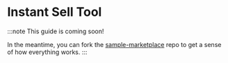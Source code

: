 # Instant Sell Tool
:::note
This guide is coming soon!  

In the meantime, you can fork the [sample-marketplace](https://github.com/reservoirprotocol/sample-marketplace) repo to get a sense of how everything works.
:::

